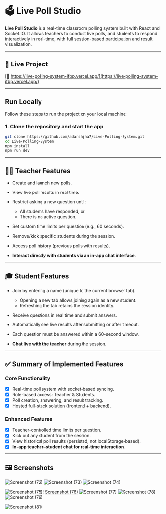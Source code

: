 # 🗳️ Live Poll Studio

**Live Poll Studio** is a real-time classroom polling system built with React and Socket.IO. It allows teachers to conduct live polls, and students to respond interactively in real-time, with full session-based participation and result visualization.

---

## 🔗 Live Project

[🔗 https://live-polling-system-ifbp.vercel.app/](https://live-polling-system-ifbp.vercel.app/)


---
##  Run Locally

Follow these steps to run the project on your local machine:

### 1. Clone the repository and start the app

```bash
git clone https://github.com/adarshjha7/Live-Polling-System.git
cd Live-Polling-System
npm install
npm run dev
```
---

## 👨‍🏫 Teacher Features

* Create and launch new polls.
* View live poll results in real time.
* Restrict asking a new question until:

  * All students have responded, or
  * There is no active question.
* Set custom time limits per question (e.g., 60 seconds).
* Remove/kick specific students during the session.
* Access poll history (previous polls with results).
* **Interact directly with students via an in-app chat interface**.

---

## 🎓 Student Features

* Join by entering a name (unique to the current browser tab).

  * Opening a new tab allows joining again as a new student.
  * Refreshing the tab retains the session identity.
* Receive questions in real time and submit answers.
* Automatically see live results after submitting or after timeout.
* Each question must be answered within a 60-second window.
* **Chat live with the teacher** during the session.

---

## ✅ Summary of Implemented Features

### Core Functionality

* [x] Real-time poll system with socket-based syncing.
* [x] Role-based access: Teacher & Students.
* [x] Poll creation, answering, and result tracking.
* [x] Hosted full-stack solution (frontend + backend).

### Enhanced Features

* [x] Teacher-controlled time limits per question.
* [x] Kick out any student from the session.
* [x] View historical poll results (persisted, not localStorage-based).
* [x] **In-app teacher–student chat for real-time interaction**.

---

## 🖼️ Screenshots

![Screenshot (72)](https://github.com/user-attachments/assets/2c2e1c74-6756-401e-a97f-561feeb86bee)
![Screenshot (73)](https://github.com/user-attachments/assets/d5a6c73b-4415-474e-b958-6b3a9ce1d479)
![Screenshot (74)](https://github.com/user-attachments/assets/0db79005-a34c-4807-9ee3-1af946135bb1)

![Screenshot (75)](https://github.com/user-attachments/assets/9c0517b7-5304-4499-a729-78d433c192a1)!
[Screenshot (76)](https://github.com/user-attachments/assets/39be0caa-c6ab-449d-a189-6e3e6613a435)
![Screenshot (77)](https://github.com/user-attachments/assets/a0a7413f-9801-41bc-97a3-ded2d9c25544)
![Screenshot (78)](https://github.com/user-attachments/assets/9c9ae895-8c6d-48fe-9f96-7fbf046d9f07)
![Screenshot (79)](https://github.com/user-attachments/assets/98e34bb0-5ea2-4612-86ed-6ac886c56421)

![Screenshot (81)](https://github.com/user-attachments/assets/f6f4e450-7a6c-42ef-9e68-da7c2145d5d1)



